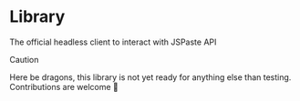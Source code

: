 # Library

The official headless client to interact with JSPaste API

> [!CAUTION]
> Here be dragons, this library is not yet ready for anything else than testing. Contributions are welcome 🤗
